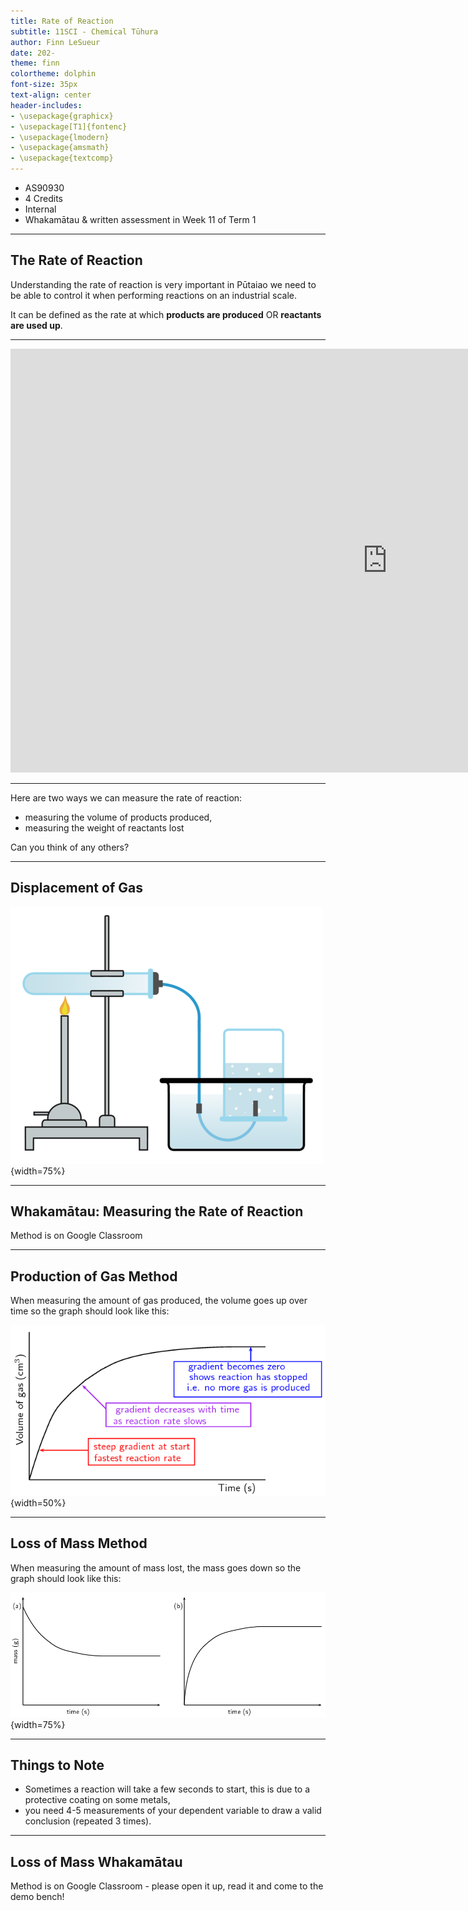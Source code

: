 ```yaml
---
title: Rate of Reaction
subtitle: 11SCI - Chemical Tūhura
author: Finn LeSueur
date: 202-
theme: finn
colortheme: dolphin
font-size: 35px
text-align: center
header-includes:
- \usepackage{graphicx}
- \usepackage[T1]{fontenc}
- \usepackage{lmodern}
- \usepackage{amsmath}
- \usepackage{textcomp}
---
```


- AS90930
- 4 Credits
- Internal
- Whakamātau & written assessment in Week 11 of Term 1

---

## The Rate of Reaction

Understanding the rate of reaction is very important in Pūtaiao we need to be able to control it when performing reactions on an industrial scale.

It can be defined as the rate at which __products are produced__ OR __reactants are used up__.

---

<iframe width="1206" height="678" src="https://www.youtube.com/embed/NhdtqnEfa9w" frameborder="0" allow="accelerometer; autoplay; encrypted-media; gyroscope; picture-in-picture" allowfullscreen></iframe>

---

Here are two ways we can measure the rate of reaction:

- measuring the volume of products produced,
- measuring the weight of reactants lost

Can you think of any others?

---

## Displacement of Gas

![](../assets/1-displacement.png){width=75%}

---

## Whakamātau: Measuring the Rate of Reaction

Method is on Google Classroom

---

## Production of Gas Method

When measuring the amount of gas produced, the volume goes up over time so the graph should look like this:

![](../assets/1-gas-produced-graph.png){width=50%}

---

## Loss of Mass Method

When measuring the amount of mass lost, the mass goes down so the graph should look like this:

![](../assets/1-mass-loss-graph.png){width=75%}

---

## Things to Note

- Sometimes a reaction will take a few seconds to start, this is due to a protective coating on some metals,
- you need 4-5 measurements of your dependent variable to draw a valid conclusion (repeated 3 times).

---

## Loss of Mass Whakamātau

Method is on Google Classroom - please open it up, read it and come to the demo bench!


